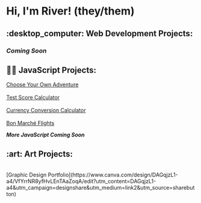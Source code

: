 <h1>Hi, I'm River! (they/them)</h1>

<h2>:desktop_computer: Web Development Projects:</h2>
<h3><i><b>Coming Soon</b></i></h3>

<h2>👨‍💻 JavaScript Projects:</h2>

[Choose Your Own Adventure](https://github.com/riverb-creative/ChooseYourOwnAdventure) 
<br>
<br>
[Test Score Calculator](https://github.com/riverb-creative/TestScoreCalculator)
<br>
<br>
[Currency Conversion Calculator](https://github.com/riverb-creative/CurrencyConversionCalculator)
<br>
<br>
[Bon Marché Flights](https://github.com/riverb-creative/BonMarcheFlights)

<p><i><b>More JavaScript Coming Soon</b></i></p>
<h2>:art: Art Projects:</h2>
<br>
[Graphic Design Portfolio](https://www.canva.com/design/DAGqjzL1-a4/VfYrrNR8yfHvLEnTAaZoqA/edit?utm_content=DAGqjzL1-a4&utm_campaign=designshare&utm_medium=link2&utm_source=sharebutton)




